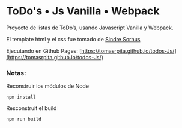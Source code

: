 # ToDo's • Js Vanilla • Webpack

Proyecto de listas de ToDo’s, usando Javascript Vanilla y Webpack.

El template html y el css fue tomado de [Sindre Sorhus](https://sindresorhus.com/)

Ejecutando en Github Pages: [https://tomasrpita.github.io/todos-Js/](https://tomasrpita.github.io/todos-Js/)

### Notas:
Reconstruir los módulos de Node
```
npm install
```

Resconstruit el build
```
npm run build
```

